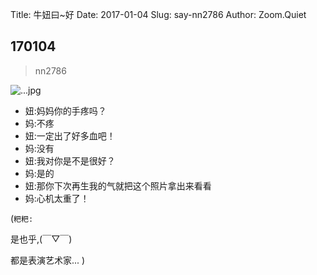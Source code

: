 Title: 牛妞曰~好
Date: 2017-01-04
Slug: say-nn2786
Author: Zoom.Quiet


## 170104
> nn2786

![...jpg](http://momoko.zoomquiet.top/niuniu-albums/nn2017/170104-nn2786.jpeg?imageView2/2/w/360)


- 妞:妈妈你的手疼吗？
- 妈:不疼
- 妞:一定出了好多血吧！
- 妈:没有
- 妞:我对你是不是很好？
- 妈:是的
- 妞:那你下次再生我的气就把这个照片拿出来看看
- 妈:心机太重了！


(`粑粑:` 

是也乎,(￣▽￣)

都是表演艺术家...
)

